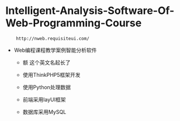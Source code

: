 # Intelligent-Analysis-Software-Of-Web-Programming-Course

        http://nweb.requisiteui.com/

* Web编程课程教学案例智能分析软件
    
    * 额 这个英文名起长了

    * 使用ThinkPHP5框架开发

    * 使用Python处理数据

    * 前端采用layUI框架

    * 数据库采用MySQL

